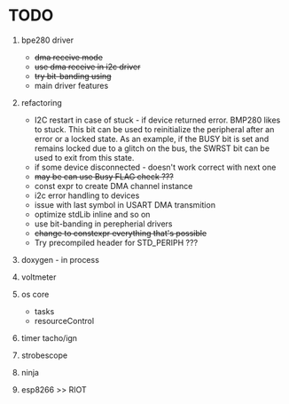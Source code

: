 # TODO

1. bpe280 driver
    - ~~dma receive mode~~
    - ~~use dma receive in i2c driver~~
    - ~~try bit-banding using~~
    - main driver features
    
2. refactoring
    - I2C restart in case of stuck - if device returned error. BMP280 likes to stuck. This bit can be used to reinitialize the peripheral after an error or a locked state. As an example, if the BUSY bit is set and remains locked due to a glitch on the bus, the SWRST bit can be used to exit from this state.
    - if some device disconnected - doesn't work correct with next one
    - ~~may be can use Busy FLAG check ???~~
    - const expr to create DMA channel instance
    - i2c error handling to devices
    - issue with last symbol in USART DMA transmition
    - optimize stdLib inline and so on
    - use bit-banding in perepherial drivers
    - ~~change to constexpr everything that's possible~~
    - Try precompiled header for STD_PERIPH ???
    
3. doxygen - in process
4. voltmeter
5. os core
    - tasks
    - resourceControl
6. timer tacho/ign
7. strobescope
8. ninja
9. esp8266 >> RIOT
